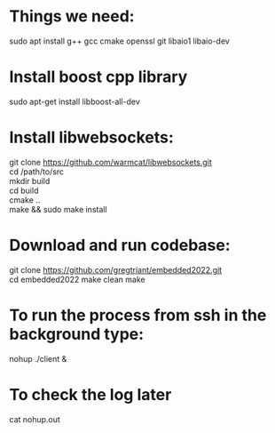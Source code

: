 
# Things we need:
sudo apt install g++ gcc cmake openssl git libaio1 libaio-dev

# Install boost cpp library
sudo apt-get install libboost-all-dev

# Install libwebsockets:
git clone https://github.com/warmcat/libwebsockets.git  
cd /path/to/src  
mkdir build  
cd build  
cmake ..  
make && sudo make install

# Download and run codebase:
git clone https://github.com/gregtriant/embedded2022.git  
cd embedded2022
make clean
make  

# To run the process from ssh in the background type:
nohup ./client &  

# To check the log later
cat nohup.out  

